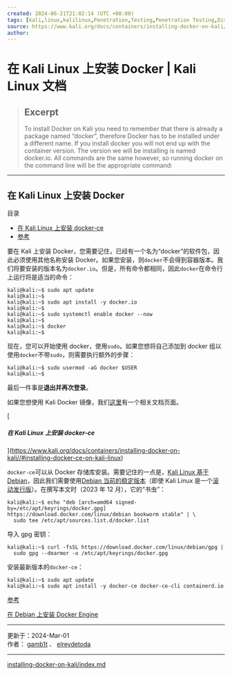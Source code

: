 ```yaml
---
created: 2024-06-21T21:02:14 (UTC +08:00)
tags: [kali,linux,kalilinux,Penetration,Testing,Penetration Testing,Distribution,Advanced]
source: https://www.kali.org/docs/containers/installing-docker-on-kali/
author: 
---
```


# 在 Kali Linux 上安装 Docker | Kali Linux 文档

> ## Excerpt
> To install Docker on Kali you need to remember that there is already a package named “docker”, therefore Docker has to be installed under a different name. If you install docker you will not end up with the container version. The version we will be installing is named docker.io. All commands are the same however, so running docker on the command line will be the appropriate command:

---
## 在 Kali Linux 上安装 Docker

目录

-  [在 Kali Linux 上安装 docker-ce](https://www.kali.org/docs/containers/installing-docker-on-kali//#installing-docker-ce-on-kali-linux)
-  [参考](https://www.kali.org/docs/containers/installing-docker-on-kali//#references)

要在 Kali 上安装 Docker，您需要记住，已经有一个名为“docker”的软件包，因此必须使用其他名称安装 Docker。如果您安装，则`docker`不会得到容器版本。我们将要安装的版本名为`docker.io`。但是，所有命令都相同，因此`docker`在命令行上运行将是适当的命令：

```shell
kali@kali:~$ sudo apt update
kali@kali:~$
kali@kali:~$ sudo apt install -y docker.io
kali@kali:~$
kali@kali:~$ sudo systemctl enable docker --now
kali@kali:~$
kali@kali:~$ docker
kali@kali:~$
```

现在，您可以开始使用 docker，使用`sudo`。如果您想将自己添加到 docker 组以使用`docker`不带`sudo`，则需要执行额外的步骤：

```
kali@kali:~$ sudo usermod -aG docker $USER
kali@kali:~$
```

最后一件事是**退出并再次登录**。

如果您想使用 Kali Docker 镜像，我们[这里](https://www.kali.org/docs/containers/using-kali-docker-images/)有一个相关文档页面。

[

##### 在 Kali Linux 上安装 docker-ce

](https://www.kali.org/docs/containers/installing-docker-on-kali//#installing-docker-ce-on-kali-linux)

`docker-ce`可以从 Docker 存储库安装。需要记住的一点是，[Kali Linux 基于 Debian](https://www.kali.org/docs/policy/kali-linux-relationship-with-debian/)，因此我们需要使用[Debian 当前的稳定版本](https://www.debian.org/releases/stable/)（即使 Kali Linux 是一个[滚动发行版](https://www.kali.org/docs/general-use/kali-branches/)）。在撰写本文时（2023 年 12 月），它的“书虫”：

```
kali@kali:~$ echo "deb [arch=amd64 signed-by=/etc/apt/keyrings/docker.gpg] https://download.docker.com/linux/debian bookworm stable" | \
  sudo tee /etc/apt/sources.list.d/docker.list 
```

导入 gpg 密钥：

```
kali@kali:~$ curl -fsSL https://download.docker.com/linux/debian/gpg |
  sudo gpg --dearmor -o /etc/apt/keyrings/docker.gpg
```

安装最新版本的`docker-ce`：

```
kali@kali:~$ sudo apt update
kali@kali:~$ sudo apt install -y docker-ce docker-ce-cli containerd.io
```

[参考](https://www.kali.org/docs/containers/installing-docker-on-kali//#references)

[在 Debian 上安装 Docker Engine](https://docs.docker.com/engine/install/debian/)

___

更新于：2024-Mar-01  
作者： [gamb1t](https://gitlab.com/gamb1t "gamb1t 的个人资料") 、 [elreydetoda](https://gitlab.com/elreydetoda "elreydetoda 的个人资料")

___

[installing-docker-on-kali/index.md](https://gitlab.com/-/ide/project/kalilinux/documentation/kali-docs/edit/master/-/containers/installing-docker-on-kali/index.md)
